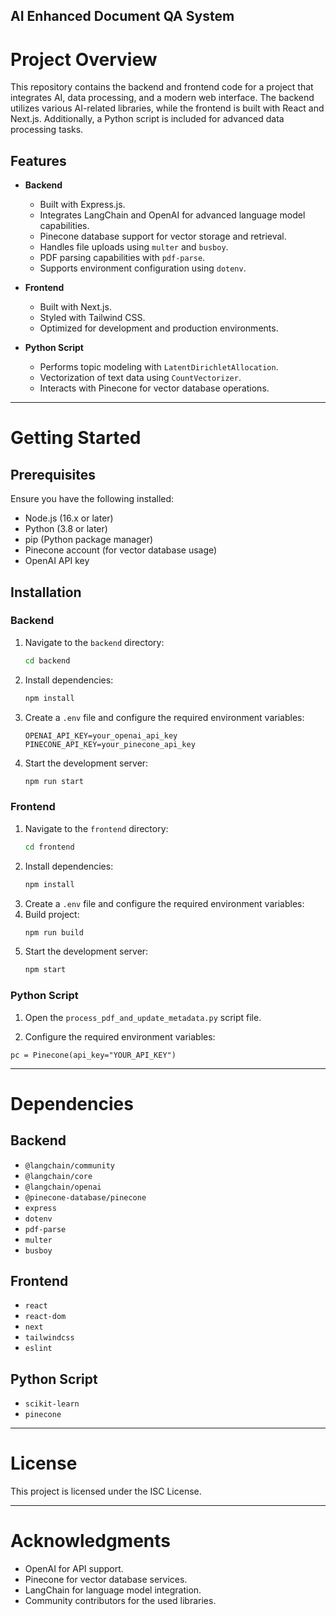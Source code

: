 ## AI Enhanced Document QA System

# Project Overview

This repository contains the backend and frontend code for a project that integrates AI, data processing, and a modern web interface. The backend utilizes various AI-related libraries, while the frontend is built with React and Next.js. Additionally, a Python script is included for advanced data processing tasks.

## Features

- **Backend**

  - Built with Express.js.
  - Integrates LangChain and OpenAI for advanced language model capabilities.
  - Pinecone database support for vector storage and retrieval.
  - Handles file uploads using `multer` and `busboy`.
  - PDF parsing capabilities with `pdf-parse`.
  - Supports environment configuration using `dotenv`.

- **Frontend**

  - Built with Next.js.
  - Styled with Tailwind CSS.
  - Optimized for development and production environments.

- **Python Script**
  - Performs topic modeling with `LatentDirichletAllocation`.
  - Vectorization of text data using `CountVectorizer`.
  - Interacts with Pinecone for vector database operations.

---

# Getting Started

## Prerequisites

Ensure you have the following installed:

- Node.js (16.x or later)
- Python (3.8 or later)
- pip (Python package manager)
- Pinecone account (for vector database usage)
- OpenAI API key

## Installation

### Backend

1. Navigate to the `backend` directory:
   ```bash
   cd backend
   ```
2. Install dependencies:
   ```bash
   npm install
   ```
3. Create a `.env` file and configure the required environment variables:
   ```env
   OPENAI_API_KEY=your_openai_api_key
   PINECONE_API_KEY=your_pinecone_api_key
   ```
4. Start the development server:
   ```bash
   npm run start
   ```

### Frontend

1. Navigate to the `frontend` directory:
   ```bash
   cd frontend
   ```
2. Install dependencies:
   ```bash
   npm install
   ```
3. Create a `.env` file and configure the required environment variables:
4. Build project:
   ```bash
   npm run build
   ```
5. Start the development server:
   ```bash
   npm start
   ```

### Python Script

1. Open the `process_pdf_and_update_metadata.py` script file.

2. Configure the required environment variables:

```env
pc = Pinecone(api_key="YOUR_API_KEY")
```

---

# Dependencies

## Backend

- `@langchain/community`
- `@langchain/core`
- `@langchain/openai`
- `@pinecone-database/pinecone`
- `express`
- `dotenv`
- `pdf-parse`
- `multer`
- `busboy`

## Frontend

- `react`
- `react-dom`
- `next`
- `tailwindcss`
- `eslint`

## Python Script

- `scikit-learn`
- `pinecone`

---

# License

This project is licensed under the ISC License.

---

# Acknowledgments

- OpenAI for API support.
- Pinecone for vector database services.
- LangChain for language model integration.
- Community contributors for the used libraries.
